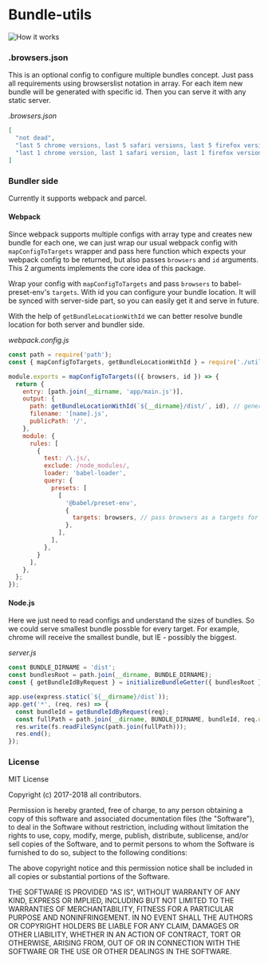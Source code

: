 # Bundle-utils

![How it works](https://user-images.githubusercontent.com/1521229/34436061-ef845750-ec9a-11e7-9b66-d5e8d00d3d27.png)

### .browsers.json
This is an optional config to configure multiple bundles concept. Just pass all requirements using browserslist notation in array. For each item new bundle will be generated with specific id. Then you can serve it with any static server.

*.browsers.json*
```json
[
  "not dead",
  "last 5 chrome versions, last 5 safari versions, last 5 firefox versions",
  "last 1 chrome version, last 1 safari version, last 1 firefox version",
]
```


### Bundler side
Currently it supports webpack and parcel.

#### Webpack
Since webpack supports multiple configs with array type and creates new bundle for each one, we can just wrap our usual webpack config with `mapConfigToTargets` wrapper and pass here function which expects your webpack config to be returned, but also passes `browsers` and `id` arguments.
This 2 arguments implements the core idea of this package.

Wrap your config with `mapConfigToTargets` and pass `browsers` to babel-preset-env's `targets`. With id you can configure your bundle location. It will be synced with server-side part, so you can easily get it and serve in future.

With the help of `getBundleLocationWithId` we can better resolve bundle location for both server and bundler side.

*webpack.config.js*
```js
const path = require('path');
const { mapConfigToTargets, getBundleLocationWithId } = require('./utils/env-bundles');

module.exports = mapConfigToTargets(({ browsers, id }) => {
  return {
    entry: [path.join(__dirname, 'app/main.js')],
    output: {
      path: getBundleLocationWithId(`${__dirname}/dist/`, id), // generate your output location with specific bundle id.
      filename: '[name].js',
      publicPath: '/',
    },
    module: {
      rules: [
        {
          test: /\.js/,
          exclude: /node_modules/,
          loader: 'babel-loader',
          query: {
            presets: [
              [
                '@babel/preset-env',
                {
                  targets: browsers, // pass browsers as a targets for current bundle.
                },
              ],
            ],
          },
        }
      ],
    },
  };
});
```

#### Node.js
Here we just need to read configs and understand the sizes of bundles. So we could serve smallest bundle possble for every target. For example, chrome will receive the smallest bundle, but IE - possibly the biggest.

*server.js*
```js
const BUNDLE_DIRNAME = 'dist';
const bundlesRoot = path.join(__dirname, BUNDLE_DIRNAME);
const { getBundleIdByRequest } = initializeBundleGetter({ bundlesRoot });

app.use(express.static(`${__dirname}/dist`));
app.get('*', (req, res) => {
  const bundleId = getBundleIdByRequest(req);
  const fullPath = path.join(__dirname, BUNDLE_DIRNAME, bundleId, req.url);
  res.write(fs.readFileSync(path.join(fullPath)));
  res.end();
});
```



### License
MIT License

Copyright (c) 2017-2018 all contributors.

Permission is hereby granted, free of charge, to any person obtaining
a copy of this software and associated documentation files (the
"Software"), to deal in the Software without restriction, including
without limitation the rights to use, copy, modify, merge, publish,
distribute, sublicense, and/or sell copies of the Software, and to
permit persons to whom the Software is furnished to do so, subject to
the following conditions:

The above copyright notice and this permission notice shall be
included in all copies or substantial portions of the Software.

THE SOFTWARE IS PROVIDED "AS IS", WITHOUT WARRANTY OF ANY KIND,
EXPRESS OR IMPLIED, INCLUDING BUT NOT LIMITED TO THE WARRANTIES OF
MERCHANTABILITY, FITNESS FOR A PARTICULAR PURPOSE AND
NONINFRINGEMENT. IN NO EVENT SHALL THE AUTHORS OR COPYRIGHT HOLDERS BE
LIABLE FOR ANY CLAIM, DAMAGES OR OTHER LIABILITY, WHETHER IN AN ACTION
OF CONTRACT, TORT OR OTHERWISE, ARISING FROM, OUT OF OR IN CONNECTION
WITH THE SOFTWARE OR THE USE OR OTHER DEALINGS IN THE SOFTWARE.
